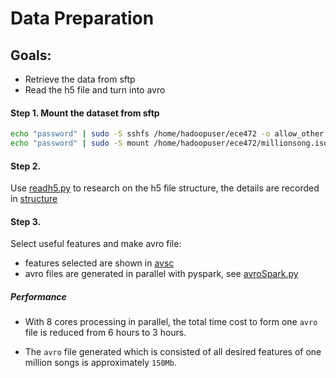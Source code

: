 # Data Preparation

## Goals:
+ Retrieve the data from sftp
+ Read the h5 file and turn into avro

#### Step 1. Mount the dataset from sftp

```bash
echo "password" | sudo -S sshfs /home/hadoopuser/ece472 -o allow_other -o Port=2223 ece472@focs.ji.sjtu.edu.cn: -o IdentityFile=~/.ssh/id_ed25519 1>/dev/null 2>/dev/null
echo "password" | sudo -S mount /home/hadoopuser/ece472/millionsong.iso /home/hadoopuser/ece472/ 1>/dev/null 2>/dev/null
```

#### Step 2.

Use [readh5.py](./readh5.py) to research on the h5 file structure, the details are recorded in [structure](./structure.md)

#### Step 3.

Select useful features and make avro file:

+ features selected are shown in [avsc](./advancedRecommend.avsc)
+ avro files are generated in parallel with pyspark, see [avroSpark.py](./avroSpark.py)

##### Performance

+ With 8 cores processing in parallel, the total time cost to form one `avro` file is reduced from 6 hours to 3 hours.
    
+ The `avro` file generated which is consisted of all desired features of one million songs is approximately `150Mb`.